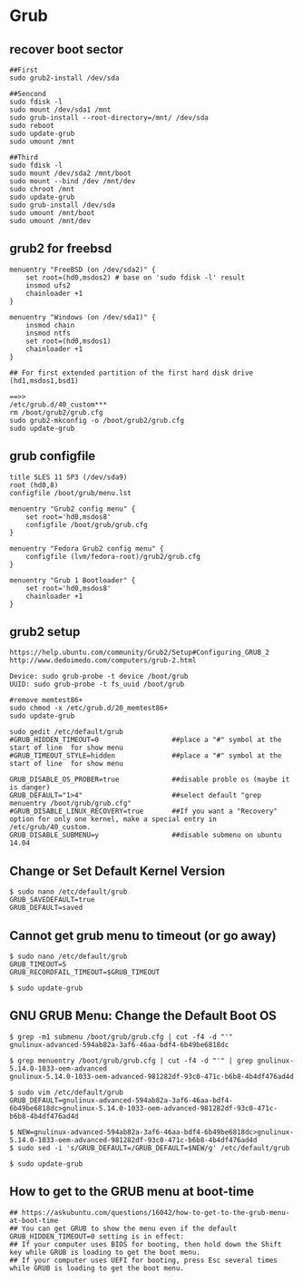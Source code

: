 Grub
====

## recover boot sector

    ##First
    sudo grub2-install /dev/sda

    ##Sencond
    sudo fdisk -l
    sudo mount /dev/sda1 /mnt
    sudo grub-install --root-directory=/mnt/ /dev/sda
    sudo reboot
    sudo update-grub
    sudo umount /mnt

    ##Third
    sudo fdisk -l
    sudo mount /dev/sda2 /mnt/boot
    sudo mount --bind /dev /mnt/dev
    sudo chroot /mnt
    sudo update-grub
    sudo grub-install /dev/sda
    sudo umount /mnt/boot
    sudo umount /mnt/dev

## grub2 for freebsd

    menuentry "FreeBSD (on /dev/sda2)" {
        set root=(hd0,msdos2) # base on 'sudo fdisk -l' result
        insmod ufs2
        chainloader +1
    }

    menuentry "Windows (on /dev/sda1)" {
        insmod chain
        insmod ntfs
        set root=(hd0,msdos1)
        chainloader +1
    }

    ## For first extended partition of the first hard disk drive
    (hd1,msdos1,bsd1)

    ==>>
    /etc/grub.d/40_custom***
    rm /boot/grub2/grub.cfg
    sudo grub2-mkconfig -o /boot/grub2/grub.cfg
    sudo update-grub

## grub configfile

    title SLES 11 SP3 (/dev/sda9)
    root (hd0,8)
    configfile /boot/grub/menu.lst

    menuentry "Grub2 config menu" {
        set root='hd0,msdos8'
        configfile /boot/grub/grub.cfg
    }

    menuentry "Fedora Grub2 config menu" {
        configfile (lvm/fedora-root)/grub2/grub.cfg
    }

    menuentry "Grub 1 Bootloader" {
        set root='hd0,msdos8'
        chainloader +1
    }

## grub2 setup

    https://help.ubuntu.com/community/Grub2/Setup#Configuring_GRUB_2
    http://www.dedoimedo.com/computers/grub-2.html

    Device: sudo grub-probe -t device /boot/grub
    UUID: sudo grub-probe -t fs_uuid /boot/grub

    #remove memtest86+
    sudo chmod -x /etc/grub.d/20_memtest86+
    sudo update-grub

    sudo gedit /etc/default/grub
    #GRUB_HIDDEN_TIMEOUT=0                  ##place a "#" symbol at the start of line  for show menu
    #GRUB_TIMEOUT_STYLE=hidden              ##place a "#" symbol at the start of line  for show menu

    GRUB_DISABLE_OS_PROBER=true             ##disable proble os (maybe it is danger)
    GRUB_DEFAULT="1>4"                      ##select default "grep menuentry /boot/grub/grub.cfg"
    #GRUB_DISABLE_LINUX_RECOVERY=true       ##If you want a "Recovery" option for only one kernel, make a special entry in /etc/grub/40_custom.
    GRUB_DISABLE_SUBMENU=y                  ##disable submenu on ubuntu 14.04

## Change or Set Default Kernel Version

    $ sudo nano /etc/default/grub
    GRUB_SAVEDEFAULT=true
    GRUB_DEFAULT=saved

## Cannot get grub menu to timeout (or go away)

    $ sudo nano /etc/default/grub
    GRUB_TIMEOUT=5
    GRUB_RECORDFAIL_TIMEOUT=$GRUB_TIMEOUT

    $ sudo update-grub

## GNU GRUB Menu: Change the Default Boot OS

    $ grep -m1 submenu /boot/grub/grub.cfg | cut -f4 -d "'"
    gnulinux-advanced-594ab82a-3af6-46aa-bdf4-6b49be6818dc

    $ grep menuentry /boot/grub/grub.cfg | cut -f4 -d "'" | grep gnulinux-5.14.0-1033-oem-advanced
    gnulinux-5.14.0-1033-oem-advanced-981282df-93c0-471c-b6b8-4b4df476ad4d

    $ sudo vim /etc/default/grub
    GRUB_DEFAULT=gnulinux-advanced-594ab82a-3af6-46aa-bdf4-6b49be6818dc>gnulinux-5.14.0-1033-oem-advanced-981282df-93c0-471c-b6b8-4b4df476ad4d

    $ NEW=gnulinux-advanced-594ab82a-3af6-46aa-bdf4-6b49be6818dc>gnulinux-5.14.0-1033-oem-advanced-981282df-93c0-471c-b6b8-4b4df476ad4d
    $ sudo sed -i 's/GRUB_DEFAULT=/GRUB_DEFAULT=$NEW/g' /etc/default/grub

    $ sudo update-grub

## How to get to the GRUB menu at boot-time

    ## https://askubuntu.com/questions/16042/how-to-get-to-the-grub-menu-at-boot-time
    ## You can get GRUB to show the menu even if the default GRUB_HIDDEN_TIMEOUT=0 setting is in effect:
    ## If your computer uses BIOS for booting, then hold down the Shift key while GRUB is loading to get the boot menu.
    ## If your computer uses UEFI for booting, press Esc several times while GRUB is loading to get the boot menu.
